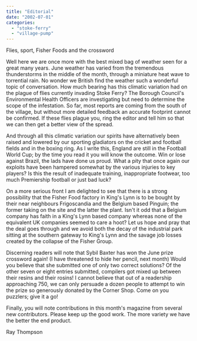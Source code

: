 ```yaml
---
title: "Editorial"
date: "2002-07-01"
categories: 
  - "stoke-ferry"
  - "village-pump"
---
```


Flies, sport, Fisher Foods and the crossword

Well here we are once more with the best mixed bag of weather seen for a great many years. June weather has varied from the tremendous thunderstorms in the middle of the month, through a miniature heat wave to torrential rain. No wonder we British find the weather such a wonderful topic of conversation. How much bearing has this climatic variation had on the plague of flies currently invading Stoke Ferry? The Borough Council's Environmental Health Officers are investigating but need to determine the scope of the infestation. So far, most reports are coming from the south of the village, but without more detailed feedback an accurate footprint cannot be confirmed. If these flies plague you, ring the editor and tell him so that we can then get a better view of the spread.

And through all this climatic variation our spirits have alternatively been raised and lowered by our sporting gladiators on the cricket and football fields and in the boxing ring. As I write this, England are still in the Football World Cup; by the time you read it you will know the outcome. Win or lose against Brazil, the lads have done us proud. What a pity that once again our exploits have been hampered somewhat by the various injuries to key players? Is this the result of inadequate training, inappropriate footwear, too much Premiership football or just bad luck?

On a more serious front I am delighted to see that there is a strong possibility that the Fisher Food factory in King's Lynn is to be bought by their near neighbours Frigoscandia and the Belgium based Pinguin; the former taking on the site and the latter the plant. Isn't it odd that a Belgium company has faith in a King's Lynn based company whereas none of the equivalent UK companies seemed to care a hoot? Let us hope and pray that the deal goes through and we avoid both the decay of the industrial park sitting at the southern gateway to King's Lynn and the savage job losses created by the collapse of the Fisher Group.

Discerning readers will note that Sybil Baxter has won the June prize crossword again! (I have threatened to hide her pencil, next month) Would you believe that she submitted one of only two correct solutions? Of the other seven or eight entries submitted, compilers got mixed up between their resins and their rosins! I cannot believe that out of a readership approaching 750, we can only persuade a dozen people to attempt to win the prize so generously donated by the Corner Shop. Come on you puzzlers; give it a go!

Finally, you will note contributions in this month's magazine from several new contributors. Please keep up the good work. The more variety we have the better the end product.

Ray Thompson
